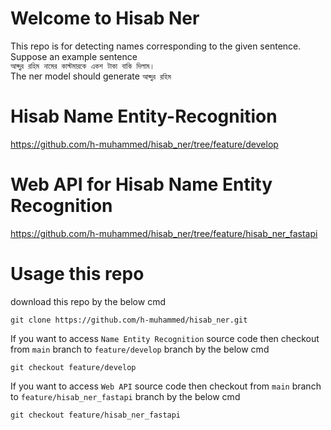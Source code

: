 # Welcome to Hisab Ner
This repo is for detecting names corresponding to the given sentence. Suppose an example sentence 
<br/> `আব্দুর রহিম নামের কাস্টমারকে একশ টাকা বাকি দিলাম।` <br/> The ner model should generate `আব্দুর রহিম` <br/>

# Hisab Name Entity-Recognition

https://github.com/h-muhammed/hisab_ner/tree/feature/develop

# Web API for Hisab Name Entity Recognition

https://github.com/h-muhammed/hisab_ner/tree/feature/hisab_ner_fastapi

# Usage this repo
download this repo by the below cmd
```
git clone https://github.com/h-muhammed/hisab_ner.git
```
If you want to access `Name Entity Recognition` source code then checkout from `main` branch to `feature/develop` branch by the below cmd
```
git checkout feature/develop
```
If you want to access `Web API` source code then checkout from `main` branch to `feature/hisab_ner_fastapi` branch by the below cmd
```
git checkout feature/hisab_ner_fastapi
```



